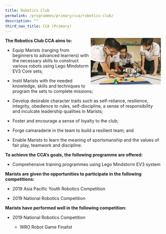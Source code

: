 ```yaml
---
title: Robotics Club
permalink: /programmes/primary/cca/robotics-club/
description: ""
third_nav_title: CCA (Primary)
---
```



<img align="right" src="/images/CCA/Primary/Robotics%20Club_D1R1240.jpg" style="width:45%">


**The Robotics Club CCA aims to:**&nbsp;

*   Equip Marists (ranging from beginners to advanced learners) with the necessary skills to construct various robots using Lego Mindstorm EV3 Core sets;
*   Instil Marists with the needed knowledge, skills and techniques to program the sets to complete missions;
*   Develop desirable character traits such as self-reliance, resilience, integrity, obedience to rules, self-discipline, a sense of responsibility and inculcate leadership qualities in Marists;
*   Foster and encourage a sense of loyalty to the club;  
    
*   Forge camaraderie in the team to build a resilient team; and  
    
*   Enable Marists to learn the meaning of sportsmanship and the values of fair play, teamwork and discipline.  
    

  

**To achieve the CCA’s goals, the following programme are offered:**&nbsp;

*   Comprehensive training programmes using Lego Mindstorm EV3 system

  

**Marists are given the opportunities to participate in the following competitions:**&nbsp;

*   2019 Asia Pacific Youth Robotics Competition  
    
*   2019 National Robotics Competition  
    

  

**Marists have performed well in the following competition:**&nbsp;

*   2019 National Robotics Competition  
    

    *   WRO Robot Game Finalist